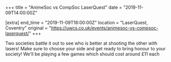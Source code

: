 +++
title = "AnimeSoc vs CompSoc LaserQuest"
date = "2019-11-09T14:00:00Z"

[extra]
end_time = "2019-11-09T16:00:00Z"
location = "LaserQuest, Coventry"
original = "https://uwcs.co.uk/events/animesoc-vs-compsoc-laserquest/"
+++

Two societies battle it out to see who is better at shooting the other with lasers\! Make sure to choose your side and get ready to bring honour to your society\! We'll be playing a few games which should cost around £11 each

